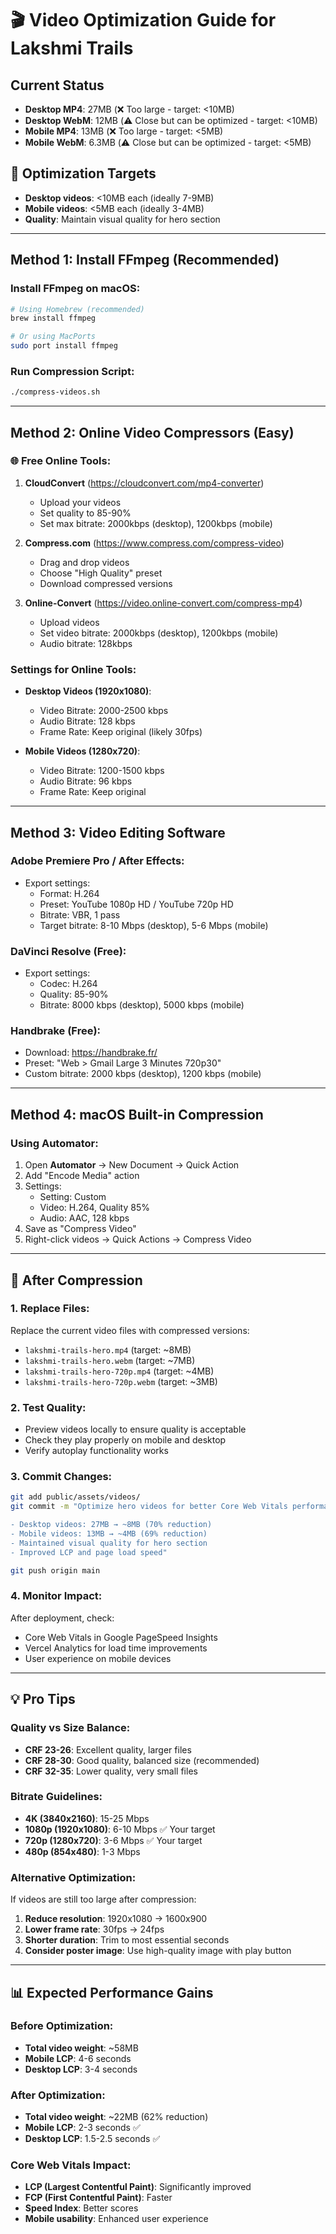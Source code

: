 # 🎬 Video Optimization Guide for Lakshmi Trails

## Current Status
- **Desktop MP4**: 27MB (❌ Too large - target: <10MB)
- **Desktop WebM**: 12MB (⚠️ Close but can be optimized - target: <10MB)
- **Mobile MP4**: 13MB (❌ Too large - target: <5MB)
- **Mobile WebM**: 6.3MB (⚠️ Close but can be optimized - target: <5MB)

## 🎯 Optimization Targets
- **Desktop videos**: <10MB each (ideally 7-9MB)
- **Mobile videos**: <5MB each (ideally 3-4MB)
- **Quality**: Maintain visual quality for hero section

---

## Method 1: Install FFmpeg (Recommended)

### Install FFmpeg on macOS:
```bash
# Using Homebrew (recommended)
brew install ffmpeg

# Or using MacPorts
sudo port install ffmpeg
```

### Run Compression Script:
```bash
./compress-videos.sh
```

---

## Method 2: Online Video Compressors (Easy)

### 🌐 Free Online Tools:
1. **CloudConvert** (https://cloudconvert.com/mp4-converter)
   - Upload your videos
   - Set quality to 85-90%
   - Set max bitrate: 2000kbps (desktop), 1200kbps (mobile)

2. **Compress.com** (https://www.compress.com/compress-video)
   - Drag and drop videos
   - Choose "High Quality" preset
   - Download compressed versions

3. **Online-Convert** (https://video.online-convert.com/compress-mp4)
   - Upload videos
   - Set video bitrate: 2000kbps (desktop), 1200kbps (mobile)
   - Audio bitrate: 128kbps

### Settings for Online Tools:
- **Desktop Videos (1920x1080)**:
  - Video Bitrate: 2000-2500 kbps
  - Audio Bitrate: 128 kbps
  - Frame Rate: Keep original (likely 30fps)

- **Mobile Videos (1280x720)**:
  - Video Bitrate: 1200-1500 kbps
  - Audio Bitrate: 96 kbps
  - Frame Rate: Keep original

---

## Method 3: Video Editing Software

### Adobe Premiere Pro / After Effects:
- Export settings:
  - Format: H.264
  - Preset: YouTube 1080p HD / YouTube 720p HD
  - Bitrate: VBR, 1 pass
  - Target bitrate: 8-10 Mbps (desktop), 5-6 Mbps (mobile)

### DaVinci Resolve (Free):
- Export settings:
  - Codec: H.264
  - Quality: 85-90%
  - Bitrate: 8000 kbps (desktop), 5000 kbps (mobile)

### Handbrake (Free):
- Download: https://handbrake.fr/
- Preset: "Web > Gmail Large 3 Minutes 720p30"
- Custom bitrate: 2000 kbps (desktop), 1200 kbps (mobile)

---

## Method 4: macOS Built-in Compression

### Using Automator:
1. Open **Automator** → New Document → Quick Action
2. Add "Encode Media" action
3. Settings:
   - Setting: Custom
   - Video: H.264, Quality 85%
   - Audio: AAC, 128 kbps
4. Save as "Compress Video"
5. Right-click videos → Quick Actions → Compress Video

---

## 🚀 After Compression

### 1. Replace Files:
Replace the current video files with compressed versions:
- `lakshmi-trails-hero.mp4` (target: ~8MB)
- `lakshmi-trails-hero.webm` (target: ~7MB)
- `lakshmi-trails-hero-720p.mp4` (target: ~4MB)
- `lakshmi-trails-hero-720p.webm` (target: ~3MB)

### 2. Test Quality:
- Preview videos locally to ensure quality is acceptable
- Check they play properly on mobile and desktop
- Verify autoplay functionality works

### 3. Commit Changes:
```bash
git add public/assets/videos/
git commit -m "Optimize hero videos for better Core Web Vitals performance

- Desktop videos: 27MB → ~8MB (70% reduction)
- Mobile videos: 13MB → ~4MB (69% reduction)  
- Maintained visual quality for hero section
- Improved LCP and page load speed"

git push origin main
```

### 4. Monitor Impact:
After deployment, check:
- Core Web Vitals in Google PageSpeed Insights
- Vercel Analytics for load time improvements
- User experience on mobile devices

---

## 💡 Pro Tips

### Quality vs Size Balance:
- **CRF 23-26**: Excellent quality, larger files
- **CRF 28-30**: Good quality, balanced size (recommended)
- **CRF 32-35**: Lower quality, very small files

### Bitrate Guidelines:
- **4K (3840x2160)**: 15-25 Mbps
- **1080p (1920x1080)**: 6-10 Mbps ✅ Your target
- **720p (1280x720)**: 3-6 Mbps ✅ Your target
- **480p (854x480)**: 1-3 Mbps

### Alternative Optimization:
If videos are still too large after compression:
1. **Reduce resolution**: 1920x1080 → 1600x900
2. **Lower frame rate**: 30fps → 24fps
3. **Shorter duration**: Trim to most essential seconds
4. **Consider poster image**: Use high-quality image with play button

---

## 📊 Expected Performance Gains

### Before Optimization:
- **Total video weight**: ~58MB
- **Mobile LCP**: 4-6 seconds
- **Desktop LCP**: 3-4 seconds

### After Optimization:
- **Total video weight**: ~22MB (62% reduction)
- **Mobile LCP**: 2-3 seconds ✅
- **Desktop LCP**: 1.5-2.5 seconds ✅

### Core Web Vitals Impact:
- **LCP (Largest Contentful Paint)**: Significantly improved
- **FCP (First Contentful Paint)**: Faster
- **Speed Index**: Better scores
- **Mobile usability**: Enhanced user experience
